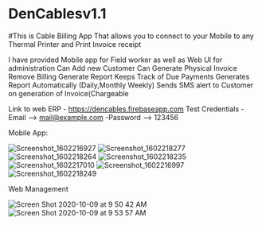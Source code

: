 # DenCablesv1.1
#This is Cable Billing App That allows you to connect to your Mobile to any Thermal Printer and Print Invoice receipt

I have provided Mobile app for Field worker as well as Web UI for administration
Can Add new Customer
Can Generate Physical Invoice
Remove Billing
Generate Report
Keeps Track of Due Payments
Generates Report Automatically (Daily,Monthly Weekly)
Sends SMS alert to Customer on generation of Invoice(Chargeable


Link to web ERP - https://dencables.firebaseapp.com
Test Credentials -Email    --> mail@example.com
                 -Password --> 123456

Mobile App:

![Screenshot_1602216927](https://user-images.githubusercontent.com/26293007/95544749-aeea8f80-0a19-11eb-8bd4-953d466fa919.png)
![Screenshot_1602218277](https://user-images.githubusercontent.com/26293007/95544960-3a642080-0a1a-11eb-9470-78d389289642.png)
![Screenshot_1602218264](https://user-images.githubusercontent.com/26293007/95544980-44861f00-0a1a-11eb-9c31-ef735363259c.png)
![Screenshot_1602218235](https://user-images.githubusercontent.com/26293007/95545328-371d6480-0a1b-11eb-9a89-9724936a91ca.png)
![Screenshot_1602217010](https://user-images.githubusercontent.com/26293007/95545252-089f8980-0a1b-11eb-8452-991fa83d6a61.png)
![Screenshot_1602216997](https://user-images.githubusercontent.com/26293007/95545394-66cc6c80-0a1b-11eb-8cb1-287651693221.png)
![Screenshot_1602218249](https://user-images.githubusercontent.com/26293007/95545468-954a4780-0a1b-11eb-9967-f057059386c1.png)




Web Management

![Screen Shot 2020-10-09 at 9 50 42 AM](https://user-images.githubusercontent.com/26293007/95545046-70a1a000-0a1a-11eb-8246-370a1be2f2d7.png)
![Screen Shot 2020-10-09 at 9 53 57 AM](https://user-images.githubusercontent.com/26293007/95545112-9a5ac700-0a1a-11eb-8c9e-4f1faa0afbd0.png)
